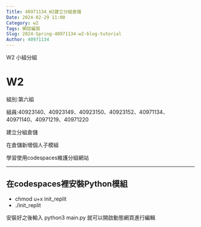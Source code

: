 ```yaml
---
Title: 40971134_W2建立分組倉儲
Date: 2024-02-29 11:00
Category: w2
Tags: 網誌編寫
Slug: 2024-Spring-40971134-w2-blog-tutorial
Author: 40971134
---
```


W2 小組分組

<!-- PELICAN_END_SUMMARY -->

# W2
組別:第六組

組員:40923140、40923149、40923150、40923152、40971134、40971140、40971219、40971220

建立分組倉儲

在倉儲新增個人子模組

學習使用codespaces維護分組網站

------------------------------------------
## 在codespaces裡安裝Python模組

<ul>
<li>chmod u+x init_replit</li>
<li>./init_replit</li>
</ul>
安裝好之後輸入 python3 main.py 就可以開啟動態網頁進行編輯